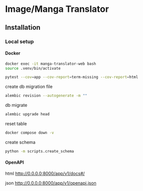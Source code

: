 # Image/Manga Translator

## Installation

### Local setup

#### Docker

```bash
docker exec -it manga-translator-web bash
source .venv/bin/activate

pytest --cov=app --cov-report=term-missing --cov-report=html
```

create db migration file

```bash
alembic revision --autogenerate -m ""
```

db migrate

```bash
alembic upgrade head
```

reset table

```bash
docker compose down -v
```

create schema

```bash
python -m scripts.create_schema
```

#### OpenAPI

html
http://0.0.0.0:8000/app/v1/docs#/

json
http://0.0.0.0:8000/app/v1/openapi.json
